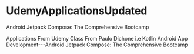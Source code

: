 # UdemyApplicationsUpdated
Android Jetpack Compose: The Comprehensive Bootcamp


Applications From Udemy Class From Paulo Dichone 
i.e Kotlin Android App Development---Android Jetpack Compose: The Comprehensive Bootcamp
